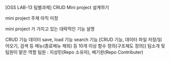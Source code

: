 [OSS LAB-13 팀별과제] CRUD Mini project 설계하기

mini project 주제
아직 미정

mini project 가 가지고 있는 대략적인 기능 설명

CRUD 기능
데이터 save, load 기능
search 기능
[CRUD 기능, 데이터 파일 저장/읽어오기, 검색 등 메뉴(종료메뉴 제외) 등 10개 이상 함수 정의(구조체도 정의)]
팀소개 및 팀원이 맡은 역할
팀원 : 지성민(Repo 소유자), 배기완(Repo Contributer)

